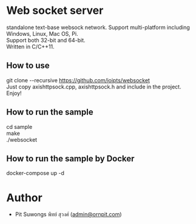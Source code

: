 # Web socket server

standalone text-base websock network. 
Support multi-platform including Windows, Linux, Mac OS, Pi.  
Support both 32-bit and 64-bit.  
Written in C/C++11.  

## How to use
git clone --recursive https://github.com/ioipts/websocket  
Just copy axishttpsock.cpp, axishttpsock.h and include in the project.  
Enjoy!  

## How to run the sample
cd sample  
make  
./websocket  

## How to run the sample by Docker
docker-compose up -d  

# Author
- Pit Suwongs พิทย์ สุวงศ์ (admin@ornpit.com)